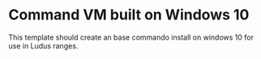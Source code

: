 # Command VM built on Windows 10

This template should create an base commando install on windows 10 for use in Ludus ranges.